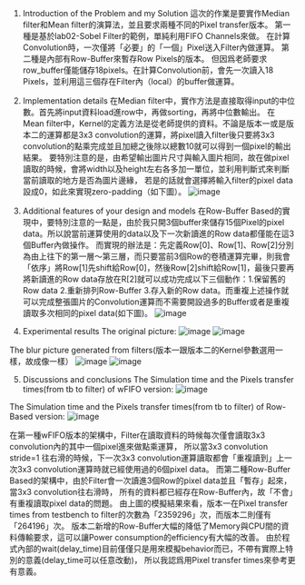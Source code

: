 1. Introduction of the Problem and my Solution
這次的作業是要實作Median filter和Mean filter的演算法，並且要求兩種不同的Pixel transfer版本。
第一種是基於lab02-Sobel Filter的範例，單純利用FIFO Channels來做。
在計算Convolution時，一次僅將「必要」的「一個」Pixel送入Filter內做運算。
第二種是內部有Row-Buffer來暫存Row Pixels的版本。
但因爲老師要求row_buffer僅能儲存18pixels。在計算Convolution前，會先一次讀入18 Pixels，並利用這三個存在Filter內（local）的buffer做運算。
2. Implementation details
在Median filter中，實作方法是直接取得input的中位數。首先將input資料load進row中，再做sorting，再將中位數輸出。
在Mean filter中，Kernel的定義方法是從老師提供的資料。不論是版本一或是版本二的運算都是3x3 convolution的運算，將pixel讀入filter後只要將3x3 convolution的點乘完成並且加總之後除以總數10就可以得到一個pixel的輸出結果。
要特別注意的是，由希望輸出圖片尺寸與輸入圖片相同，故在做pixel讀取的時候，會將width以及height左右各多加一單位，並利用判斷式來判斷當前讀取的地方是否為圖片邊緣， 若是的話就會選擇將輸入filter的pixel data設成0，如此來實現zero-padding（如下圖）。
 ![image](https://user-images.githubusercontent.com/102891463/226709078-f38bc85a-e137-4368-b766-7563e2ece37d.png)

3. Additional features of your design and models
在Row-Buffer Based的實現中，要特別注意的一點是，由於我只開3個buffer來儲存15個Pixel的pixel data。所以說當前運算使用的data以及下一次新讀進的Row data都僅能在這3個Buffer內做操作。
而實現的辦法是：先定義Row[0]、Row[1]、Row[2]分別為由上往下的第一層～第三層，而只要當前3個Row的卷積運算完畢，則我會「依序」將Row[1]先shift給Row[0]，然後Row[2]shift給Row[1]，最後只要再將新讀進的Row data存放在R[2]就可以成功完成以下三個動作：1.保留舊的Row data 2.重新排列Row-Buffer 3.存入新的Row data。而重複上述操作就可以完成整張圖片的Convolution運算而不需要開設過多的Buffer或者是重複讀取多次相同的pixel data(如下圖)。
 ![image](https://user-images.githubusercontent.com/102891463/226709142-7ac56645-e723-402c-9bea-b8c276b6ac2a.png)

4. Experimental results
The original picture:
![image](https://user-images.githubusercontent.com/102891463/226709268-31a14eca-1fb0-4284-a556-364ac274311a.png)
![image](https://user-images.githubusercontent.com/102891463/226709290-115b3cf7-23b2-4e5b-9686-0732dbc5e717.png)

The blur picture generated from filters(版本一跟版本二的Kernel參數選用一樣，故成像一樣）
   ![image](https://user-images.githubusercontent.com/102891463/226709397-6938a853-56b6-46bf-8184-6193c46a88e0.png)
![image](https://user-images.githubusercontent.com/102891463/226709415-8c53077a-b04c-419d-94f2-a97b5a013d90.png)

5. Discussions and conclusions
The Simulation time and the Pixels transfer times(from tb to filter) of wFIFO version:
 ![image](https://user-images.githubusercontent.com/102891463/226709431-b0a964af-84ea-4dd8-942e-e6a4c0cbe188.png)

The Simulation time and the Pixels transfer times(from tb to filter) of Row-Based version:
 ![image](https://user-images.githubusercontent.com/102891463/226709445-4dab16b1-c859-481b-8243-d064b02c2180.png)

在第一種wFIFO版本的架構中，Filter在讀取資料的時候每次僅會讀取3x3 convolution內的其中一個pixel進來做點乘運算，
所以當3x3 convolution stride=1 往右滑的時候，下一次3x3 convolution運算讀取都會「重複讀到」上一次3x3 convolution運算時就已經使用過的6個pixel data。
而第二種Row-Buffer Based的架構中，由於Filter會一次讀進3個Row的pixel data並且「暫存」起來，當3x3 convolution往右滑時，
所有的資料都已經存在Row-Buffer內，故「不會」有重複讀取pixel data的問題。
由上圖的模擬結果來看，版本一在Pixel transfer times from testbench to filter的次數為「2359296」次，而版本二則僅有「264196」次。
版本二新增的Row-Buffer大幅的降低了Memory與CPU間的資料傳輸要求，這可以讓Power consumption的efficiency有大幅的改善。
由於程式內部的wait(delay_time)目前僅僅只是用來模擬behavior而已，不帶有實際上特別的意義(delay_time可以任意改動)，
所以我認爲用Pixel transfer times來參考更有意義。
